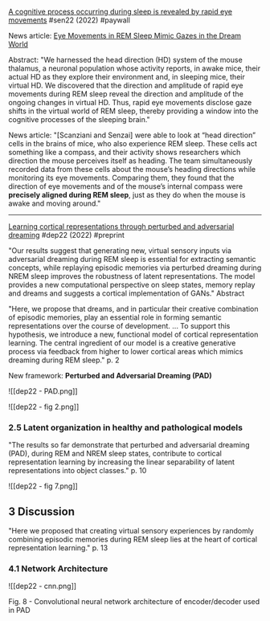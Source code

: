 [A cognitive process occurring during sleep is revealed by rapid eye movements](https://doi.org/10.1126/science.abp8852) #sen22 (2022) #paywall

News article: [Eye Movements in REM Sleep Mimic Gazes in the Dream World](https://neurosciencenews.com/dreaming-eye-movement-21289/)

Abstract: "We harnessed the head direction (HD) system of the mouse thalamus, a neuronal population whose activity reports, in awake mice, their actual HD as they explore their environment and, in sleeping mice, their virtual HD. We discovered that the direction and amplitude of rapid eye movements during REM sleep reveal the direction and amplitude of the ongoing changes in virtual HD. Thus, rapid eye movements disclose gaze shifts in the virtual world of REM sleep, thereby providing a window into the cognitive processes of the sleeping brain."

News article: "[Scanziani and Senzai] were able to look at “head direction” cells in the brains of mice, who also experience REM sleep. These cells act something like a compass, and their activity shows researchers which direction the mouse perceives itself as heading.  The team simultaneously recorded data from these cells about the mouse’s heading directions while monitoring its eye movements. Comparing them, they found that the direction of eye movements and of the mouse’s internal compass were **precisely aligned during REM sleep**, just as they do when the mouse is awake and moving around."

---

[Learning cortical representations through perturbed and adversarial dreaming](https://doi.org/10.7554/eLife.76384) #dep22 (2022) #preprint

"Our results suggest that generating new, virtual sensory inputs via adversarial dreaming during REM sleep is essential for extracting semantic concepts, while replaying episodic memories via perturbed dreaming during NREM sleep improves the robustness of latent representations. The model provides a new computational perspective on sleep states, memory replay and dreams and suggests a cortical implementation of GANs." Abstract

"Here, we propose that dreams, and in particular their creative combination of episodic memories, play an essential role in forming semantic representations over the course of development. ... To support this hypothesis, we introduce a new, functional model of cortical representation learning. The central ingredient of our model is a creative generative process via feedback from higher to lower cortical areas which mimics dreaming during REM sleep." p. 2

New framework: **Perturbed and Adversarial Dreaming (PAD)**

![[dep22 - PAD.png]]

![[dep22 - fig 2.png]]

### 2.5 Latent organization in healthy and pathological models

"The results so far demonstrate that perturbed and adversarial dreaming (PAD), during REM and NREM sleep states, contribute to cortical representation learning by increasing the linear separability of latent representations into object classes." p. 10

![[dep22 - fig 7.png]]

## 3 Discussion

"Here we proposed that creating virtual sensory experiences by randomly combining episodic memories during REM sleep lies at the heart of cortical representation learning." p. 13

### 4.1 Network Architecture

![[dep22 - cnn.png]]

Fig. 8 - Convolutional neural network architecture of encoder/decoder used in PAD

